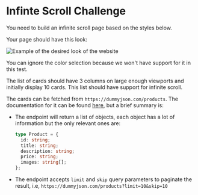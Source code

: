 # Infinte Scroll Challenge

You need to build an infinite scroll page based on the styles below.

Your page should have this look:

![Example of the desired look of the website](public/example.jpeg)

You can ignore the color selection because we won't have support for it in this test.

The list of cards should have 3 columns on large enough viewports and initially display 10 cards. This list should have support for infinite scroll.

The cards can be fetched from `https://dummyjson.com/products`. The documentation for it can be found [here](https://dummyjson.com/docs/products), but a brief summary is:

- The endpoint will return a list of objects, each object has a lot of information but the only relevant ones are:

  ```typescript
  type Product = {
    id: string;
    title: string;
    description: string;
    price: string;
    images: string[];
  };
  ```

- The endpoint accepts `limit` and `skip` query parameters to paginate the result, i.e, `https://dummyjson.com/products?limit=10&skip=10`
